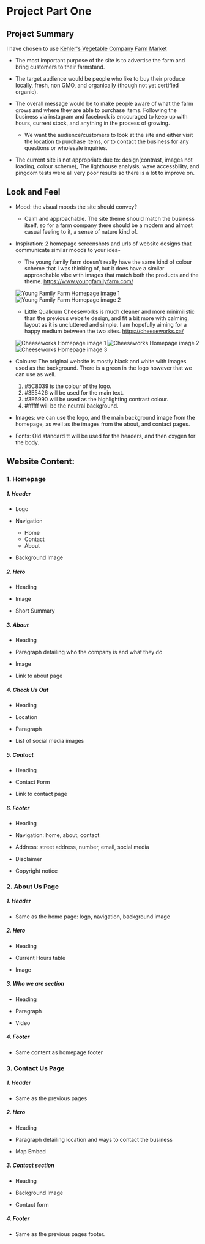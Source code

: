 # Project Part One

## Project Summary

I have chosen to use [Kehler's Vegetable Company Farm
Market](https://www.kehlervegetables.ca/)

- The most important purpose of the site is to advertise the farm and bring customers to their farmstand.

- The target audience would be people who like to buy their produce locally, fresh, non GMO, and organically (though not yet certified organic).

- The overall message would be to make people aware of what the farm grows and where they are able to purchase items. Following the business via instagram and facebook is encouraged to keep up with hours, current stock, and anything in the process of growing.
  - We want the audience/customers to look at the site and either visit the location to purchase items, or to contact the business for any questions or wholesale inquiries.

* The current site is not appropriate due to: design(contrast, images not loading, colour scheme), The lighthouse analysis, wave accessbility, and pingdom tests were all very poor results so there is a lot to improve on.

## Look and Feel

- Mood: the visual moods the site should convey?

  - Calm and approachable. The site theme should match the business itself, so for a farm company there should be a modern and almost casual feeling to it, a sense of nature kind of.

- Inspiration: 2 homepage screenshots and urls of website designs that communicate similar moods to your idea-

  - The young family farm doesn't really have the same kind of colour scheme that I was thinking of, but it does have a similar approachable vibe with images that match both the products and the theme.
    <https://www.youngfamilyfarm.com/>

  ![Young Family Farm Homepage image 1](images/young-family-farm-homepage1.png)
  ![Young Family Farm Homepage image 2](images/young-family-farm-homepage2.png)

  - Little Qualicum Cheeseworks is much cleaner and more minimilistic than the previous website design, and fit a bit more with calming, layout as it is uncluttered and simple. I am hopefully aiming for a happy medium between the two sites.
    <https://cheeseworks.ca/>

  ![Cheeseworks Homepage image 1](images/cheeseworks-homepage1.png)
  ![Cheeseworks Homepage image 2](images/cheeseworks-homepage2.png)
  ![Cheeseworks Homepage image 3](images/cheeseworks-homepage3.png)

- Colours: The original website is mostly black and white with images used as the background. There is a green in the logo however that we can use as well.

  1. #5C8039 is the colour of the logo.
  2. #3E5426 will be used for the main text.
  3. #3E6990 will be used as the highlighting contrast colour.
  4. #ffffff will be the neutral background.

- Images: we can use the logo, and the main background image from the homepage, as well as the images from the about, and contact pages.

- Fonts: Old standard tt will be used for the headers, and then oxygen for the body.

## Website Content:

### 1. Homepage

##### 1. Header

- Logo

- Navigation

  - Home
  - Contact
  - About

- Background Image

##### 2. Hero

- Heading

- Image

- Short Summary

##### 3. About

- Heading

- Paragraph detailing who the company is and what they do

- Image

- Link to about page

##### 4. Check Us Out

- Heading

- Location

- Paragraph

- List of social media images

##### 5. Contact

- Heading

- Contact Form

- Link to contact page

##### 6. Footer

- Heading

- Navigation: home, about, contact

- Address: street address, number, email, social media

- Disclaimer

- Copyright notice

### 2. About Us Page

##### 1. Header

- Same as the home page: logo, navigation, background image

##### 2. Hero

- Heading

- Current Hours table

- Image

##### 3. Who we are section

- Heading

- Paragraph

- Video

##### 4. Footer

- Same content as homepage footer

### 3. Contact Us Page

##### 1. Header

- Same as the previous pages

##### 2. Hero

- Heading

- Paragraph detailing location and ways to contact the business

- Map Embed

##### 3. Contact section

- Heading

- Background Image

- Contact form

##### 4. Footer

- Same as the previous pages footer.
